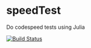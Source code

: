 # speedTest
Do codespeed tests using Julia
 
 [![Build Status](https://travis-ci.org/sanpitch/testCIspeed.svg?branch=master)](https://travis-ci.org/sanpitch/testCIspeed)
 
 
 
 
 
 
 
 
 
 
 
 
 
 
 
 
 
 
 
 
 
 
 
 
 
 
 
 
 
 
 
 
 
 
 
 
 
 
 
 
 
 
 
 
 
 
 
 
 
 

